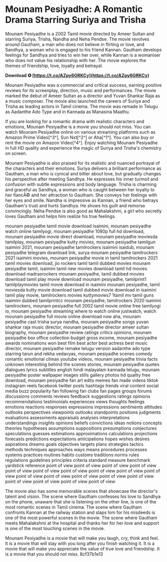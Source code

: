 
 
# Mounam Pesiyadhe: A Romantic Drama Starring Suriya and Trisha
 
Mounam Pesiyadhe is a 2002 Tamil movie directed by Ameer Sultan and starring Suriya, Trisha, Nandha and Neha Pendse. The movie revolves around Gautham, a man who does not believe in flirting or love, and Sandhya, a woman who is engaged to his friend Kannan. Gautham develops feelings for Sandhya and tries to win her over, while Kannan is a womaniser who does not value his relationship with her. The movie explores the themes of friendship, love, loyalty and betrayal.
 
**Download ✪ [https://t.co/AZpy6GRKCy](https://t.co/AZpy6GRKCy)**


 
Mounam Pesiyadhe was a commercial and critical success, earning positive reviews for its screenplay, direction, music and performances. The movie marked the debut of Ameer Sultan as a director and Yuvan Shankar Raja as a music composer. The movie also launched the careers of Suriya and Trisha as leading actors in Tamil cinema. The movie was remade in Telugu as Aadanthe Ado Type and in Kannada as Manasina Maathu.
 
If you are looking for a romantic drama with realistic characters and emotions, Mounam Pesiyadhe is a movie you should not miss. You can watch Mounam Pesiyadhe online on various streaming platforms such as Amazon Prime Video[^3^], Sun Nxt[^2^] or Aha[^1^]. You can also buy or rent the movie on Amazon Video[^4^]. Enjoy watching Mounam Pesiyadhe in full HD quality and experience the magic of Suriya and Trisha's chemistry on screen.
  
Mounam Pesiyadhe is also praised for its realistic and nuanced portrayal of the characters and their emotions. Suriya delivers a brilliant performance as Gautham, a man who is cynical and bitter about love, but gradually changes his perspective after meeting Sandhya. He expresses his inner turmoil and confusion with subtle expressions and body language. Trisha is charming and graceful as Sandhya, a woman who is caught between her loyalty to her fiancÃ© and her attraction to Gautham. She conveys her feelings with her eyes and smile. Nandha is impressive as Kannan, a friend who betrays Gautham's trust and hurts Sandhya. He shows his guilt and remorse convincingly. Neha Pendse is also good as Mahalakshmi, a girl who secretly loves Gautham and helps him realize his true feelings.
 
mounam pesiyadhe tamil movie download isaimini,  mounam pesiyadhe watch online tamilyogi,  mounam pesiyadhe 1080p full hd download,  mounam pesiyadhe movie direct download,  mounam pesiyadhe moviesda tamilplay,  mounam pesiyadhe kutty movies,  mounam pesiyadhe tamilgun isaimini 2021,  mounam pesiyadhe tamilrockers isaimini isaidub,  mounam pesiyadhe telegram download link,  surya mounam pesiyadhe tamilrockers 2021 isaimini movies,  mounam pesiyadhe movie in tamil tamilrockers 2021 tamil movies download,  jio rockers tamil tamil dubbed movies mounam pesiyadhe tamil,  isaimini tamil new movies download tamil hd movies download madrasrockers mounam pesiyadhe,  tamil dubbed movies download tamil play movie download mounam pesiyadhe,  tamilprint1 tamilplaymovies tamil movie download in isaimini mounam pesiyadhe,  tamil moviesda kutty movie download tamil dubbed movie download in isaimini tamil play movie,  tamilrockers movies kuttymovies7 1tamil mv tamil guns isaimini dubbed tamilprintcc mounam pesiyadhe,  tamilrockers 2020 isaimini tamilrockers,  mounam pesiyadhe full 2002 tamil movie online free tamilyogi io,  mounam pesiyadhe streaming where to watch online justwatch,  watch mounam pesiyadhe full movie online download now aha,  mounam pesiyadhe cast trisha surya nandha,  mounam pesiyadhe songs yuvan shankar raja music director,  mounam pesiyadhe director ameer sultan biography,  mounam pesiyadhe review ratings critics opinions,  mounam pesiyadhe box office collection budget gross income,  mounam pesiyadhe awards nominations won best film best actor best actress best music director,  mounam pesiyadhe remake telugu version aadanthe ado type starring tarun and rekha vedavyas,  mounam pesiyadhe scenes comedy romantic emotional climax youtube videos,  mounam pesiyadhe trivia facts unknown interesting behind the scenes stories,  mounam pesiyadhe quotes dialogues lyrics subtitles english hindi malayalam kannada telugu,  mounam pesiyadhe poster wallpaper images stills gallery photos hd quality free download,  mounam pesiyadhe fan art edits memes fan made videos tiktok instagram reels facebook twitter posts hashtags trends viral content social media buzz popularity fan following fan clubs fan pages groups forums discussions comments reviews feedback suggestions ratings opinions recommendations testimonials experiences views thoughts feelings emotions reactions responses expressions impressions sentiments attitudes outlooks perspectives viewpoints outlooks standpoints positions judgments evaluations assessments appraisals analyses interpretations understandings insights opinions beliefs convictions ideas notions concepts theories hypotheses assumptions suppositions presumptions conjectures speculations guesses estimations approximations calculations projections forecasts predictions expectations anticipations hopes wishes desires aspirations dreams goals objectives targets plans strategies tactics methods techniques approaches ways means procedures processes systems practices routines habits customs traditions norms rules regulations guidelines principles criteria standard measure benchmark yardstick reference point of view point of view point of view point of view point of view point of view point of view point of view point of view point of view point of view point of view point of view point of view point of view point of view point of view point of view point of view
 
The movie also has some memorable scenes that showcase the director's talent and vision. The scene where Gautham confesses his love to Sandhya on the phone, unaware that she is listening on the other line, is one of the most romantic scenes in Tamil cinema. The scene where Gautham confronts Kannan at the railway station and slaps him for his misdeeds is one of the most powerful scenes in the movie. The scene where Gautham meets Mahalakshmi at the hospital and thanks her for her love and support is one of the most touching scenes in the movie.
 
Mounam Pesiyadhe is a movie that will make you laugh, cry, think and feel. It is a movie that will stay with you long after you finish watching it. It is a movie that will make you appreciate the value of true love and friendship. It is a movie that you should not miss.
 8cf37b1e13
 
